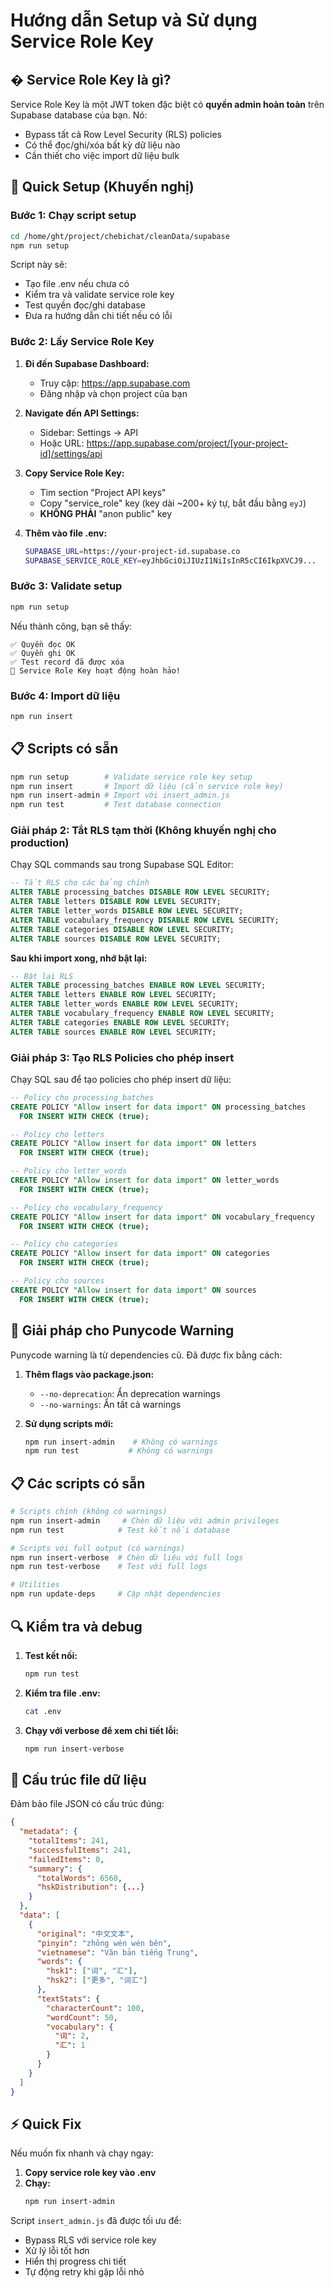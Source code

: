 # Hướng dẫn Setup và Sử dụng Service Role Key

## � Service Role Key là gì?

Service Role Key là một JWT token đặc biệt có **quyền admin hoàn toàn** trên Supabase database của bạn. Nó:
- Bypass tất cả Row Level Security (RLS) policies
- Có thể đọc/ghi/xóa bất kỳ dữ liệu nào
- Cần thiết cho việc import dữ liệu bulk

## 🚀 Quick Setup (Khuyến nghị)

### Bước 1: Chạy script setup
```bash
cd /home/ght/project/chebichat/cleanData/supabase
npm run setup
```

Script này sẽ:
- Tạo file .env nếu chưa có
- Kiểm tra và validate service role key
- Test quyền đọc/ghi database
- Đưa ra hướng dẫn chi tiết nếu có lỗi

### Bước 2: Lấy Service Role Key

1. **Đi đến Supabase Dashboard:**
   - Truy cập: https://app.supabase.com
   - Đăng nhập và chọn project của bạn

2. **Navigate đến API Settings:**
   - Sidebar: Settings → API
   - Hoặc URL: https://app.supabase.com/project/[your-project-id]/settings/api

3. **Copy Service Role Key:**
   - Tìm section "Project API keys"
   - Copy "service_role" key (key dài ~200+ ký tự, bắt đầu bằng `eyJ`)
   - **KHÔNG PHẢI** "anon public" key

4. **Thêm vào file .env:**
   ```bash
   SUPABASE_URL=https://your-project-id.supabase.co
   SUPABASE_SERVICE_ROLE_KEY=eyJhbGciOiJIUzI1NiIsInR5cCI6IkpXVCJ9...
   ```

### Bước 3: Validate setup
```bash
npm run setup
```

Nếu thành công, bạn sẽ thấy:
```
✅ Quyền đọc OK
✅ Quyền ghi OK  
✅ Test record đã được xóa
🎉 Service Role Key hoạt động hoàn hảo!
```

### Bước 4: Import dữ liệu
```bash
npm run insert
```

## 📋 Scripts có sẵn

```bash
npm run setup        # Validate service role key setup
npm run insert       # Import dữ liệu (cần service role key)
npm run insert-admin # Import với insert_admin.js  
npm run test         # Test database connection
```

### Giải pháp 2: Tắt RLS tạm thời (Không khuyến nghị cho production)

Chạy SQL commands sau trong Supabase SQL Editor:

```sql
-- Tắt RLS cho các bảng chính
ALTER TABLE processing_batches DISABLE ROW LEVEL SECURITY;
ALTER TABLE letters DISABLE ROW LEVEL SECURITY;
ALTER TABLE letter_words DISABLE ROW LEVEL SECURITY;
ALTER TABLE vocabulary_frequency DISABLE ROW LEVEL SECURITY;
ALTER TABLE categories DISABLE ROW LEVEL SECURITY;
ALTER TABLE sources DISABLE ROW LEVEL SECURITY;
```

**Sau khi import xong, nhớ bật lại:**
```sql
-- Bật lại RLS
ALTER TABLE processing_batches ENABLE ROW LEVEL SECURITY;
ALTER TABLE letters ENABLE ROW LEVEL SECURITY;
ALTER TABLE letter_words ENABLE ROW LEVEL SECURITY;
ALTER TABLE vocabulary_frequency ENABLE ROW LEVEL SECURITY;
ALTER TABLE categories ENABLE ROW LEVEL SECURITY;
ALTER TABLE sources ENABLE ROW LEVEL SECURITY;
```

### Giải pháp 3: Tạo RLS Policies cho phép insert

Chạy SQL sau để tạo policies cho phép insert dữ liệu:

```sql
-- Policy cho processing_batches
CREATE POLICY "Allow insert for data import" ON processing_batches
  FOR INSERT WITH CHECK (true);

-- Policy cho letters
CREATE POLICY "Allow insert for data import" ON letters
  FOR INSERT WITH CHECK (true);

-- Policy cho letter_words
CREATE POLICY "Allow insert for data import" ON letter_words
  FOR INSERT WITH CHECK (true);

-- Policy cho vocabulary_frequency
CREATE POLICY "Allow insert for data import" ON vocabulary_frequency
  FOR INSERT WITH CHECK (true);

-- Policy cho categories
CREATE POLICY "Allow insert for data import" ON categories
  FOR INSERT WITH CHECK (true);

-- Policy cho sources
CREATE POLICY "Allow insert for data import" ON sources
  FOR INSERT WITH CHECK (true);
```

## 🚀 Giải pháp cho Punycode Warning

Punycode warning là từ dependencies cũ. Đã được fix bằng cách:

1. **Thêm flags vào package.json:**
   - `--no-deprecation`: Ẩn deprecation warnings
   - `--no-warnings`: Ẩn tất cả warnings

2. **Sử dụng scripts mới:**
   ```bash
   npm run insert-admin    # Không có warnings
   npm run test           # Không có warnings
   ```

## 📋 Các scripts có sẵn

```bash
# Scripts chính (không có warnings)
npm run insert-admin     # Chèn dữ liệu với admin privileges
npm run test            # Test kết nối database

# Scripts với full output (có warnings)
npm run insert-verbose  # Chèn dữ liệu với full logs
npm run test-verbose    # Test với full logs

# Utilities
npm run update-deps     # Cập nhật dependencies
```

## 🔍 Kiểm tra và debug

1. **Test kết nối:**
   ```bash
   npm run test
   ```

2. **Kiểm tra file .env:**
   ```bash
   cat .env
   ```

3. **Chạy với verbose để xem chi tiết lỗi:**
   ```bash
   npm run insert-verbose
   ```

## 📁 Cấu trúc file dữ liệu

Đảm bảo file JSON có cấu trúc đúng:

```json
{
  "metadata": {
    "totalItems": 241,
    "successfulItems": 241,
    "failedItems": 0,
    "summary": {
      "totalWords": 6560,
      "hskDistribution": {...}
    }
  },
  "data": [
    {
      "original": "中文文本",
      "pinyin": "zhōng wén wén běn",
      "vietnamese": "Văn bản tiếng Trung",
      "words": {
        "hsk1": ["词", "汇"],
        "hsk2": ["更多", "词汇"]
      },
      "textStats": {
        "characterCount": 100,
        "wordCount": 50,
        "vocabulary": {
          "词": 2,
          "汇": 1
        }
      }
    }
  ]
}
```

## ⚡ Quick Fix

Nếu muốn fix nhanh và chạy ngay:

1. **Copy service role key vào .env**
2. **Chạy:**
   ```bash
   npm run insert-admin
   ```

Script `insert_admin.js` đã được tối ưu để:
- Bypass RLS với service role key
- Xử lý lỗi tốt hơn
- Hiển thị progress chi tiết
- Tự động retry khi gặp lỗi nhỏ
